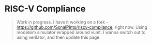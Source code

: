 # RISC-V Compliance

> Work in progress. I have it working on a fork - https://github.com/SonalPinto/riscv-compliance, right now. Using modelsim simulator wrapped around vunit. I wanna switch out to using verilator, and then update this page.
